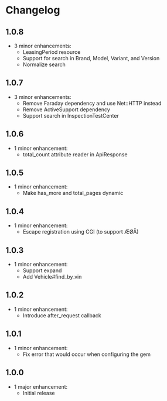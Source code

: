 # Changelog

## 1.0.8
* 3 minor enhancements:
  * LeasingPeriod resource
  * Support for search in Brand, Model, Variant, and Version
  * Normalize search

## 1.0.7
* 3 minor enhancements:
  * Remove Faraday dependency and use Net::HTTP instead
  * Remove ActiveSupport dependency
  * Support search in InspectionTestCenter

## 1.0.6
* 1 minor enhancement:
  * total_count attribute reader in ApiResponse

## 1.0.5
* 1 minor enhancement:
  * Make has_more and total_pages dynamic

## 1.0.4
* 1 minor enhancement:
  * Escape registration using CGI (to support ÆØÅ)

## 1.0.3
* 1 minor enhancement:
  * Support expand
  * Add Vehicle#find_by_vin

## 1.0.2
* 1 minor enhancement:
  * Introduce after_request callback

## 1.0.1
* 1 minor enhancement:
  * Fix error that would occur when configuring the gem

## 1.0.0
* 1 major enhancement:
  * Initial release
